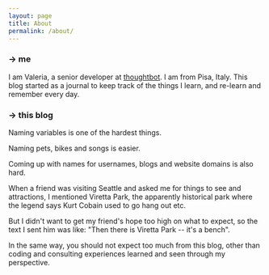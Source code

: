 ```yaml
---
layout: page
title: About
permalink: /about/
---
```


### -> me

I am Valeria, a senior developer at [thoughtbot](https://thoughtbot.com/).
I am from Pisa, Italy.
This blog started as a journal to keep track of the things I learn, and re-learn
and remember every day.

### -> this blog

Naming variables is one of the hardest things.

Naming pets, bikes and songs is easier.

Coming up with names for usernames, blogs and website domains is also hard.

When a friend was visiting Seattle and asked me for things to see and
attractions, I mentioned Viretta Park, the apparently historical park where the
legend says Kurt Cobain used to go hang out etc.

But I didn't want to get my friend's hope too high on what to expect, so
the text I sent him was like: "Then there is Viretta Park -- it's a bench".

In the same way, you should not expect too much from this blog, other than
coding and consulting experiences learned and seen through my perspective.
